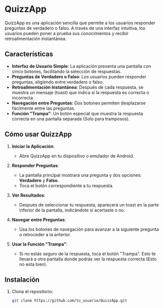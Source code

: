 # QuizzApp

QuizzApp es una aplicación sencilla que permite a los usuarios responder preguntas de verdadero o falso. A través de una interfaz intuitiva, los usuarios pueden poner a prueba sus conocimientos y recibir retroalimentación instantánea.

## Características

- **Interfaz de Usuario Simple**: La aplicación presenta una pantalla con cinco botones, facilitando la selección de respuestas.
- **Preguntas de Verdadero o Falso**: Los usuarios pueden responder preguntas, eligiendo entre verdadero o falso.
- **Retroalimentación Instantánea**: Después de cada respuesta, se muestra un mensaje (toast) que indica si la respuesta es correcta o incorrecta.
- **Navegación entre Preguntas**: Dos botones permiten desplazarse fácilmente entre las preguntas.
- **Función "Trampa"**: Un botón especial que muestra la respuesta correcta en una pantalla separada (Solo para tramposos).

## Cómo usar QuizzApp

1. **Iniciar la Aplicación**:
   - Abre QuizzApp en tu dispositivo o emulador de Android.

2. **Responder Preguntas**:
   - La pantalla principal mostrará una pregunta y dos opciones: **Verdadero** y **Falso**.
   - Toca el botón correspondiente a tu respuesta.

3. **Ver Resultados**:
   - Después de seleccionar tu respuesta, aparecerá un toast en la parte inferior de la pantalla, indicándote si acertaste o no.

4. **Navegar entre Preguntas**:
   - Usa los botones de navegación para avanzar a la siguiente pregunta o retroceder a la anterior.

5. **Usar la Función "Trampa"**:
   - Si no estás seguro de la respuesta, toca el botón "Trampa". Esto te llevará a otra pantalla donde podrás ver la respuesta correcta (Esto no esta bien).


## Instalación

1. Clona el repositorio:
   ```bash
   git clone https://github.com/tu_usuario/QuizzApp.git
